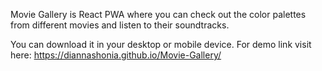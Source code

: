 Movie Gallery is React PWA where you can check out the color palettes from different movies and listen to their soundtracks.

You can download it in your desktop or mobile device.
For demo link visit here: https://diannashonia.github.io/Movie-Gallery/
